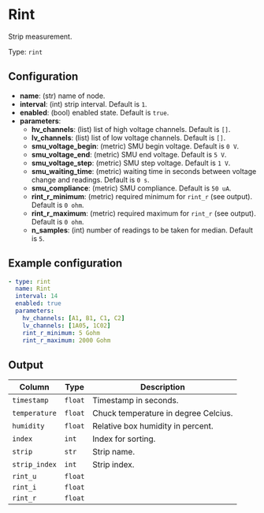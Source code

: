 # Rint

Strip measurement.

Type: `rint`

## Configuration

- **name**: (str) name of node.
- **interval**: (int) strip interval. Default is `1`.
- **enabled**: (bool) enabled state. Default is `true`.
- **parameters**:
    - **hv_channels**: (list) list of high voltage channels. Default is `[]`.
    - **lv_channels**: (list) list of low voltage channels. Default is `[]`.
    - **smu_voltage_begin**: (metric) SMU begin voltage. Default is `0 V`.
    - **smu_voltage_end**: (metric) SMU end voltage. Default is `5 V`.
    - **smu_voltage_step**: (metric) SMU step voltage. Default is `1 V`.
    - **smu_waiting_time**: (metric) waiting time in seconds between voltage change and readings. Default is `0 s`.
    - **smu_compliance**: (metric) SMU compliance. Default is `50 uA`.
    - **rint_r_minimum**: (metric) required minimum for `rint_r` (see output). Default is `0 ohm`.
    - **rint_r_maximum**: (metric) required maximum for `rint_r` (see output). Default is `0 ohm`.
    - **n_samples**: (int) number of readings to be taken for median. Default is `5`.

## Example configuration

```yaml
- type: rint
  name: Rint
  interval: 14
  enabled: true
  parameters:
    hv_channels: [A1, B1, C1, C2]
    lv_channels: [1A05, 1C02]
    rint_r_minimum: 5 Gohm
    rint_r_maximum: 2000 Gohm
```

## Output

| Column                    | Type    | Description |
|---------------------------|---------|-------------|
|`timestamp`                |`float`  |Timestamp in seconds. |
|`temperature`              |`float`  |Chuck temperature in degree Celcius. |
|`humidity`                 |`float`  |Relative box humidity in percent. |
|`index`                    |`int`    |Index for sorting. |
|`strip`                    |`str`    |Strip name. |
|`strip_index`              |`int`    |Strip index. |
|`rint_u`                   |`float`  | |
|`rint_i`                   |`float`  | |
|`rint_r`                   |`float`  | |
